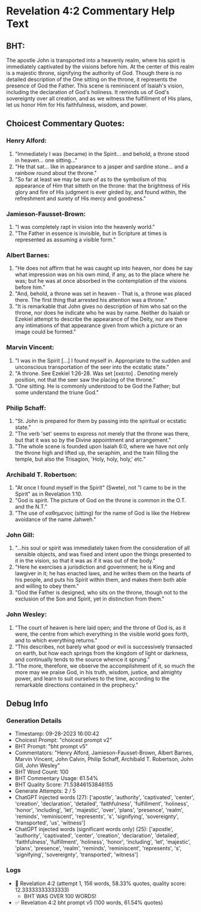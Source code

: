 # Revelation 4:2 Commentary Help Text

## BHT:
The apostle John is transported into a heavenly realm, where his spirit is immediately captivated by the visions before him. At the center of this realm is a majestic throne, signifying the authority of God. Though there is no detailed description of the One sitting on the throne, it represents the presence of God the Father. This scene is reminiscent of Isaiah's vision, including the declaration of God's holiness. It reminds us of God's sovereignty over all creation, and as we witness the fulfillment of His plans, let us honor Him for His faithfulness, wisdom, and power.

## Choicest Commentary Quotes:
### Henry Alford:
1. "Immediately I was (became) in the Spirit... and behold, a throne stood in heaven... one sitting..."
2. "He that sat... like in appearance to a jasper and sardine stone... and a rainbow round about the throne."
3. "So far at least we may be sure of as to the symbolism of this appearance of Him that sitteth on the throne: that the brightness of His glory and fire of His judgment is ever girded by, and found within, the refreshment and surety of His mercy and goodness."

### Jamieson-Fausset-Brown:
1. "I was completely rapt in vision into the heavenly world."
2. "The Father in essence is invisible, but in Scripture at times is represented as assuming a visible form."

### Albert Barnes:
1. "He does not affirm that he was caught up into heaven, nor does he say what impression was on his own mind, if any, as to the place where he was; but he was at once absorbed in the contemplation of the visions before him."
2. "And, behold, a throne was set in heaven - That is, a throne was placed there. The first thing that arrested his attention was a throne."
3. "It is remarkable that John gives no description of him who sat on the throne, nor does he indicate who he was by name. Neither do Isaiah or Ezekiel attempt to describe the appearance of the Deity, nor are there any intimations of that appearance given from which a picture or an image could be formed."

### Marvin Vincent:
1. "I was in the Spirit [...] I found myself in. Appropriate to the sudden and unconscious transportation of the seer into the ecstatic state."
2. "A throne. See Ezekiel 1:26-28. Was set [εκειτο] . Denoting merely position, not that the seer saw the placing of the throne."
3. "One sitting. He is commonly understood to be God the Father; but some understand the triune God."

### Philip Schaff:
1. "St. John is prepared for them by passing into the spiritual or ecstatic state."
2. "The verb 'set' seems to express not merely that the throne was there, but that it was so by the Divine appointment and arrangement."
3. "The whole scene is founded upon Isaiah 6:0, where we have not only the throne high and lifted up, the seraphim, and the train filling the temple, but also the Trisagion, 'Holy, holy, holy,' etc."

### Archibald T. Robertson:
1. "At once I found myself in the Spirit" (Swete), not "I came to be in the Spirit" as in Revelation 1:10.
2. "God is spirit. The picture of God on the throne is common in the O.T. and the N.T."
3. "The use of καθημενος (sitting) for the name of God is like the Hebrew avoidance of the name Jahweh."

### John Gill:
1. "...his soul or spirit was immediately taken from the consideration of all sensible objects, and was fixed and intent upon the things presented to it in the vision, so that it was as if it was out of the body."
2. "Here he exercises a jurisdiction and government; he is King and lawgiver in it; he has enacted laws, and he writes them on the hearts of his people, and puts his Spirit within them, and makes them both able and willing to obey them."
3. "God the Father is designed, who sits on the throne, though not to the exclusion of the Son and Spirit, yet in distinction from them."

### John Wesley:
1. "The court of heaven is here laid open; and the throne of God is, as it were, the centre from which everything in the visible world goes forth, and to which everything returns."
2. "This describes, not barely what good or evil is successively transacted on earth, but how each springs from the kingdom of light or darkness, and continually tends to the source whence it sprung."
3. "The more, therefore, we observe the accomplishment of it, so much the more may we praise God, in his truth, wisdom, justice, and almighty power, and learn to suit ourselves to the time, according to the remarkable directions contained in the prophecy."


## Debug Info
### Generation Details
- Timestamp: 09-28-2023 16:00:42
- Choicest Prompt: "choicest prompt v2"
- BHT Prompt: "bht prompt v5"
- Commentators: "Henry Alford, Jamieson-Fausset-Brown, Albert Barnes, Marvin Vincent, John Calvin, Philip Schaff, Archibald T. Robertson, John Gill, John Wesley"
- BHT Word Count: 100
- BHT Commentary Usage: 61.54%
- BHT Quality Score: 71.53846153846155
- Generate Attempts: 2 / 5
- ChatGPT injected words (27):
	['apostle', 'authority', 'captivated', 'center', 'creation', 'declaration', 'detailed', 'faithfulness', 'fulfillment', 'holiness', 'honor', 'including', 'let', 'majestic', 'over', 'plans', 'presence', 'realm', 'reminds', 'reminiscent', 'represents', 's', 'signifying', 'sovereignty', 'transported', 'us', 'witness']
- ChatGPT injected words (significant words only) (25):
	['apostle', 'authority', 'captivated', 'center', 'creation', 'declaration', 'detailed', 'faithfulness', 'fulfillment', 'holiness', 'honor', 'including', 'let', 'majestic', 'plans', 'presence', 'realm', 'reminds', 'reminiscent', 'represents', 's', 'signifying', 'sovereignty', 'transported', 'witness']

### Logs
- 🔄 Revelation 4:2 (attempt 1, 156 words, 58.33% quotes, quality score: 12.33333333333333) 
	- BHT WAS OVER 100 WORDS!
- ✅ Revelation 4:2 bht prompt v5 (100 words, 61.54% quotes)